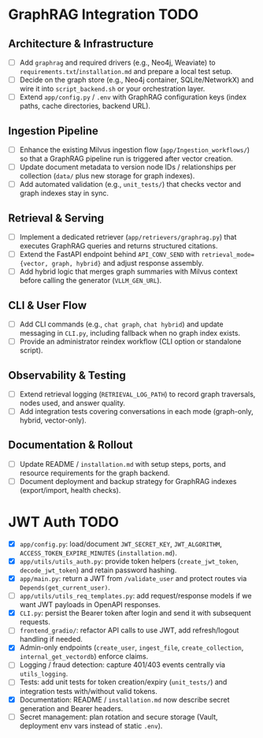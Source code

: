 # GraphRAG Integration TODO

## Architecture & Infrastructure
- [ ] Add `graphrag` and required drivers (e.g., Neo4j, Weaviate) to `requirements.txt`/`installation.md` and prepare a local test setup.
- [ ] Decide on the graph store (e.g., Neo4j container, SQLite/NetworkX) and wire it into `script_backend.sh` or your orchestration layer.
- [ ] Extend `app/config.py` / `.env` with GraphRAG configuration keys (index paths, cache directories, backend URL).

## Ingestion Pipeline
- [ ] Enhance the existing Milvus ingestion flow (`app/Ingestion_workflows/`) so that a GraphRAG pipeline run is triggered after vector creation.
- [ ] Update document metadata to version node IDs / relationships per collection (`data/` plus new storage for graph indexes).
- [ ] Add automated validation (e.g., `unit_tests/`) that checks vector and graph indexes stay in sync.

## Retrieval & Serving
- [ ] Implement a dedicated retriever (`app/retrievers/graphrag.py`) that executes GraphRAG queries and returns structured citations.
- [ ] Extend the FastAPI endpoint behind `API_CONV_SEND` with `retrieval_mode={vector, graph, hybrid}` and adjust response assembly.
- [ ] Add hybrid logic that merges graph summaries with Milvus context before calling the generator (`VLLM_GEN_URL`).

## CLI & User Flow
- [ ] Add CLI commands (e.g., `chat graph`, `chat hybrid`) and update messaging in `CLI.py`, including fallback when no graph index exists.
- [ ] Provide an administrator reindex workflow (CLI option or standalone script).

## Observability & Testing
- [ ] Extend retrieval logging (`RETRIEVAL_LOG_PATH`) to record graph traversals, nodes used, and answer quality.
- [ ] Add integration tests covering conversations in each mode (graph-only, hybrid, vector-only).

## Documentation & Rollout
- [ ] Update README / `installation.md` with setup steps, ports, and resource requirements for the graph backend.
- [ ] Document deployment and backup strategy for GraphRAG indexes (export/import, health checks).

# JWT Auth TODO
- [x] `app/config.py`: load/document `JWT_SECRET_KEY`, `JWT_ALGORITHM`, `ACCESS_TOKEN_EXPIRE_MINUTES` (`installation.md`).
- [x] `app/utils/utils_auth.py`: provide token helpers (`create_jwt_token`, `decode_jwt_token`) and retain password hashing.
- [x] `app/main.py`: return a JWT from `/validate_user` and protect routes via `Depends(get_current_user)`.
- [ ] `app/utils/utils_req_templates.py`: add request/response models if we want JWT payloads in OpenAPI responses.
- [x] `CLI.py`: persist the Bearer token after login and send it with subsequent requests.
- [ ] `frontend_gradio/`: refactor API calls to use JWT, add refresh/logout handling if needed.
- [x] Admin-only endpoints (`create_user`, `ingest_file`, `create_collection`, `internal_get_vectordb`) enforce claims.
- [ ] Logging / fraud detection: capture 401/403 events centrally via `utils_logging`.
- [ ] Tests: add unit tests for token creation/expiry (`unit_tests/`) and integration tests with/without valid tokens.
- [x] Documentation: README / `installation.md` now describe secret generation and Bearer headers.
- [ ] Secret management: plan rotation and secure storage (Vault, deployment env vars instead of static `.env`).
